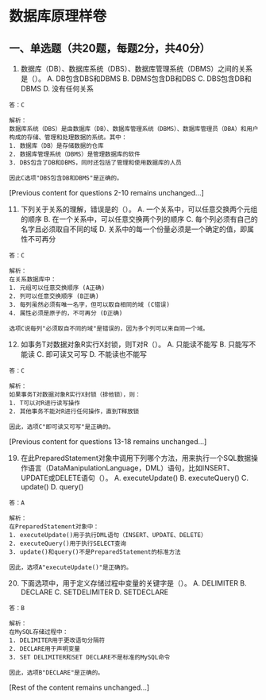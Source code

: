 # 数据库原理样卷

## 一、单选题（共20题，每题2分，共40分）

1. 数据库（DB）、数据库系统（DBS）、数据库管理系统（DBMS）之间的关系是（）。
A. DB包含DBS和DBMS
B. DBMS包含DB和DBS
C. DBS包含DB和DBMS
D. 没有任何关系
```
答：C
```
```
解析：
数据库系统（DBS）是由数据库（DB）、数据库管理系统（DBMS）、数据库管理员（DBA）和用户构成的存储、管理和处理数据的系统。其中：
1. 数据库（DB）是存储数据的仓库
2. 数据库管理系统（DBMS）是管理数据库的软件
3. DBS包含了DB和DBMS，同时还包括了管理和使用数据库的人员

因此C选项"DBS包含DB和DBMS"是正确的。
```

[Previous content for questions 2-10 remains unchanged...]

11. 下列关于关系的理解，错误是的（）。
A. 一个关系中，可以任意交换两个元组的顺序
B. 在一个关系中，可以任意交换两个列的顺序
C. 每个列必须有自己的名字且必须取自不同的域
D. 关系中的每一个份量必须是一个确定的值，即属性不可再分
```
答：C
```
```
解析：
在关系数据库中：
1. 元组可以任意交换顺序 (A正确)
2. 列可以任意交换顺序 (B正确)
3. 每列虽然必须有唯一名字，但可以取自相同的域 (C错误)
4. 属性必须是原子的，不可再分 (D正确)

选项C说每列"必须取自不同的域"是错误的，因为多个列可以来自同一个域。
```

12. 如事务T对数据对象R实行X封锁，则T对R（）。
A. 只能读不能写
B. 只能写不能读
C. 即可读又可写
D. 不能读也不能写
```
答：C
```
```
解析：
如果事务T对数据对象R实行X封锁（排他锁），则：
1. T可以对R进行读写操作
2. 其他事务不能对R进行任何操作，直到T释放锁

因此，选项C"即可读又可写"是正确的。
```

[Previous content for questions 13-18 remains unchanged...]

19. 在此PreparedStatement对象中调用下列哪个方法，用来执行一个SQL数据操作语言（DataManipulationLanguage，DML）语句，比如INSERT、UPDATE或DELETE语句（）。
A. executeUpdate()
B. executeQuery()
C. update()
D. query()
```
答：A
```
```
解析：
在PreparedStatement对象中：
1. executeUpdate()用于执行DML语句（INSERT、UPDATE、DELETE）
2. executeQuery()用于执行SELECT查询
3. update()和query()不是PreparedStatement的标准方法

因此，选项A"executeUpdate()"是正确的。
```

20. 下面选项中，用于定义存储过程中变量的关键字是（）。
A. DELIMITER
B. DECLARE
C. SETDELIMITER
D. SETDECLARE
```
答：B
```
```
解析：
在MySQL存储过程中：
1. DELIMITER用于更改语句分隔符
2. DECLARE用于声明变量
3. SET DELIMITER和SET DECLARE不是标准的MySQL命令

因此，选项B"DECLARE"是正确的。
```

[Rest of the content remains unchanged...]
